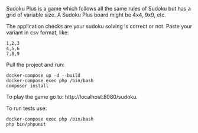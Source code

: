 Sudoku Plus is a game which follows all the same rules of Sudoku but has
a grid of variable size. A Sudoku Plus board might be 4x4, 9x9, etc.

The application checks are your sudoku solving is correct or not.
Paste your variant in csv format, like:
```
1,2,3
4,5,6
7,8,9
```

Pull the project and run:
```
docker-compose up -d --build
docker-compose exec php /bin/bash	
composer install
```

To play the game go to: http://localhost:8080/sudoku.

To run tests use:
```
docker-compose exec php /bin/bash
php bin/phpunit
```
